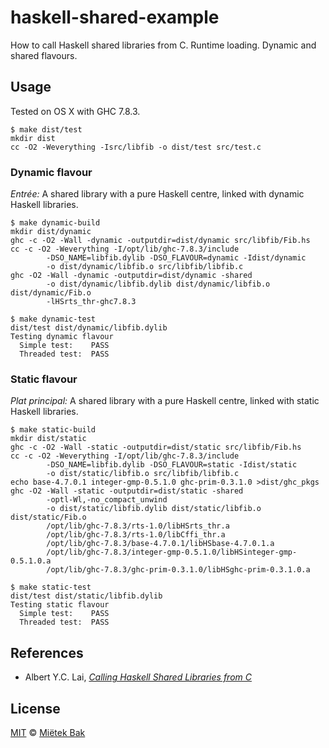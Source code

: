 haskell-shared-example
======================

How to call Haskell shared libraries from C.  Runtime loading.  Dynamic and shared flavours.


Usage
-----

Tested on OS X with GHC 7.8.3.

    $ make dist/test
    mkdir dist
    cc -O2 -Weverything -Isrc/libfib -o dist/test src/test.c


### Dynamic flavour

*Entrée:*  A shared library with a pure Haskell centre, linked with dynamic Haskell libraries.

    $ make dynamic-build
    mkdir dist/dynamic
    ghc -c -O2 -Wall -dynamic -outputdir=dist/dynamic src/libfib/Fib.hs
    cc -c -O2 -Weverything -I/opt/lib/ghc-7.8.3/include
            -DSO_NAME=libfib.dylib -DSO_FLAVOUR=dynamic -Idist/dynamic
            -o dist/dynamic/libfib.o src/libfib/libfib.c
    ghc -O2 -Wall -dynamic -outputdir=dist/dynamic -shared
            -o dist/dynamic/libfib.dylib dist/dynamic/libfib.o dist/dynamic/Fib.o
            -lHSrts_thr-ghc7.8.3

    $ make dynamic-test
    dist/test dist/dynamic/libfib.dylib
    Testing dynamic flavour
      Simple test:    PASS
      Threaded test:  PASS


### Static flavour

*Plat principal:*  A shared library with a pure Haskell centre, linked with static Haskell libraries.

    $ make static-build
    mkdir dist/static
    ghc -c -O2 -Wall -static -outputdir=dist/static src/libfib/Fib.hs
    cc -c -O2 -Weverything -I/opt/lib/ghc-7.8.3/include
            -DSO_NAME=libfib.dylib -DSO_FLAVOUR=static -Idist/static
            -o dist/static/libfib.o src/libfib/libfib.c
    echo base-4.7.0.1 integer-gmp-0.5.1.0 ghc-prim-0.3.1.0 >dist/ghc_pkgs
    ghc -O2 -Wall -static -outputdir=dist/static -shared
            -optl-Wl,-no_compact_unwind
            -o dist/static/libfib.dylib dist/static/libfib.o dist/static/Fib.o
            /opt/lib/ghc-7.8.3/rts-1.0/libHSrts_thr.a
            /opt/lib/ghc-7.8.3/rts-1.0/libCffi_thr.a
            /opt/lib/ghc-7.8.3/base-4.7.0.1/libHSbase-4.7.0.1.a
            /opt/lib/ghc-7.8.3/integer-gmp-0.5.1.0/libHSinteger-gmp-0.5.1.0.a
            /opt/lib/ghc-7.8.3/ghc-prim-0.3.1.0/libHSghc-prim-0.3.1.0.a

    $ make static-test
    dist/test dist/static/libfib.dylib
    Testing static flavour
      Simple test:    PASS
      Threaded test:  PASS


References
----------

* Albert Y.C. Lai, *[Calling Haskell Shared Libraries from C](http://www.vex.net/~trebla/haskell/so.xhtml)*


License
-------

[MIT](https://github.com/mietek/embed-hs/blob/master/LICENSE.md) © [Miëtek Bak](http://mietek.io/)
